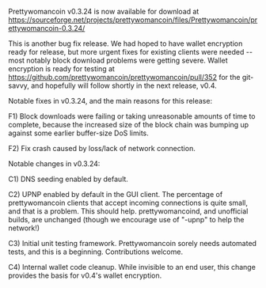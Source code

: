 Prettywomancoin v0.3.24 is now available for download at
https://sourceforge.net/projects/prettywomancoin/files/Prettywomancoin/prettywomancoin-0.3.24/

This is another bug fix release.  We had hoped to have wallet encryption ready for release, but more urgent fixes for existing clients were needed -- most notably block download problems were getting severe.  Wallet encryption is ready for testing at https://github.com/prettywomancoin/prettywomancoin/pull/352 for the git-savvy, and hopefully will follow shortly in the next release, v0.4.

Notable fixes in v0.3.24, and the main reasons for this release:

F1) Block downloads were failing or taking unreasonable amounts of time to complete, because the increased size of the block chain was bumping up against some earlier buffer-size DoS limits.

F2) Fix crash caused by loss/lack of network connection.

Notable changes in v0.3.24:

C1) DNS seeding enabled by default.

C2) UPNP enabled by default in the GUI client.  The percentage of prettywomancoin clients that accept incoming connections is quite small, and that is a problem.  This should help.  prettywomancoind, and unofficial builds, are unchanged (though we encourage use of "-upnp" to help the network!)

C3) Initial unit testing framework.  Prettywomancoin sorely needs automated tests, and this is a beginning.  Contributions welcome.

C4) Internal wallet code cleanup.  While invisible to an end user, this change provides the basis for v0.4's wallet encryption.
